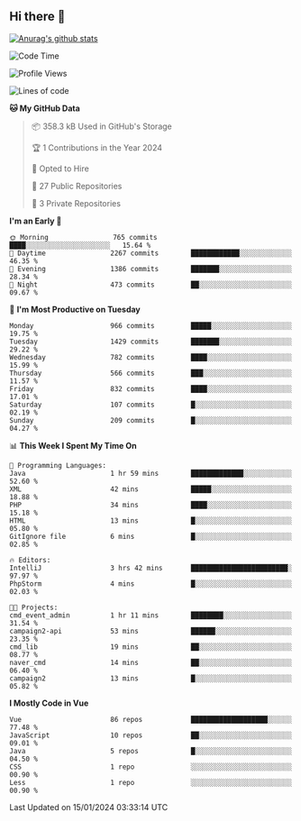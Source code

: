 ## Hi there 👋

[![Anurag's github stats](https://github-readme-stats.vercel.app/api?username=Songwonseok)](https://github.com/anuraghazra/github-readme-stats)



<!--START_SECTION:waka-->
![Code Time](http://img.shields.io/badge/Code%20Time-2%2C635%20hrs%2036%20mins-blue)

![Profile Views](http://img.shields.io/badge/Profile%20Views-2-blue)

![Lines of code](https://img.shields.io/badge/From%20Hello%20World%20I%27ve%20Written-34.8%20million%20lines%20of%20code-blue)

**🐱 My GitHub Data** 

> 📦 358.3 kB Used in GitHub's Storage 
 > 
> 🏆 1 Contributions in the Year 2024
 > 
> 💼 Opted to Hire
 > 
> 📜 27 Public Repositories 
 > 
> 🔑 3 Private Repositories 
 > 
**I'm an Early 🐤** 

```text
🌞 Morning                765 commits         ████░░░░░░░░░░░░░░░░░░░░░   15.64 % 
🌆 Daytime                2267 commits        ████████████░░░░░░░░░░░░░   46.35 % 
🌃 Evening                1386 commits        ███████░░░░░░░░░░░░░░░░░░   28.34 % 
🌙 Night                  473 commits         ██░░░░░░░░░░░░░░░░░░░░░░░   09.67 % 
```
📅 **I'm Most Productive on Tuesday** 

```text
Monday                   966 commits         █████░░░░░░░░░░░░░░░░░░░░   19.75 % 
Tuesday                  1429 commits        ███████░░░░░░░░░░░░░░░░░░   29.22 % 
Wednesday                782 commits         ████░░░░░░░░░░░░░░░░░░░░░   15.99 % 
Thursday                 566 commits         ███░░░░░░░░░░░░░░░░░░░░░░   11.57 % 
Friday                   832 commits         ████░░░░░░░░░░░░░░░░░░░░░   17.01 % 
Saturday                 107 commits         █░░░░░░░░░░░░░░░░░░░░░░░░   02.19 % 
Sunday                   209 commits         █░░░░░░░░░░░░░░░░░░░░░░░░   04.27 % 
```


📊 **This Week I Spent My Time On** 

```text
💬 Programming Languages: 
Java                     1 hr 59 mins        █████████████░░░░░░░░░░░░   52.60 % 
XML                      42 mins             █████░░░░░░░░░░░░░░░░░░░░   18.88 % 
PHP                      34 mins             ████░░░░░░░░░░░░░░░░░░░░░   15.18 % 
HTML                     13 mins             █░░░░░░░░░░░░░░░░░░░░░░░░   05.80 % 
GitIgnore file           6 mins              █░░░░░░░░░░░░░░░░░░░░░░░░   02.85 % 

🔥 Editors: 
IntelliJ                 3 hrs 42 mins       ████████████████████████░   97.97 % 
PhpStorm                 4 mins              █░░░░░░░░░░░░░░░░░░░░░░░░   02.03 % 

🐱‍💻 Projects: 
cmd_event_admin          1 hr 11 mins        ████████░░░░░░░░░░░░░░░░░   31.54 % 
campaign2-api            53 mins             ██████░░░░░░░░░░░░░░░░░░░   23.35 % 
cmd_lib                  19 mins             ██░░░░░░░░░░░░░░░░░░░░░░░   08.77 % 
naver_cmd                14 mins             ██░░░░░░░░░░░░░░░░░░░░░░░   06.40 % 
campaign2                13 mins             █░░░░░░░░░░░░░░░░░░░░░░░░   05.82 % 
```

**I Mostly Code in Vue** 

```text
Vue                      86 repos            ███████████████████░░░░░░   77.48 % 
JavaScript               10 repos            ██░░░░░░░░░░░░░░░░░░░░░░░   09.01 % 
Java                     5 repos             █░░░░░░░░░░░░░░░░░░░░░░░░   04.50 % 
CSS                      1 repo              ░░░░░░░░░░░░░░░░░░░░░░░░░   00.90 % 
Less                     1 repo              ░░░░░░░░░░░░░░░░░░░░░░░░░   00.90 % 
```




 Last Updated on 15/01/2024 03:33:14 UTC
<!--END_SECTION:waka-->
